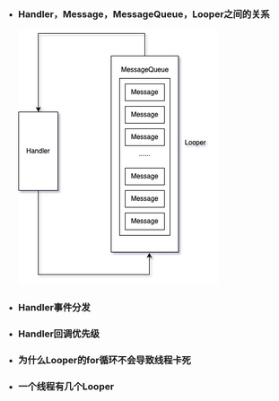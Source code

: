 - ### Handler，Message，MessageQueue，Looper之间的关系
    [![Handler关系图](img/Handler.jpg "Handler关系图")](https://github.com/Huazhiling/CodeNotes/blob/master/src/Android/img/Handler.jpg)

- ### Handler事件分发

- ### Handler回调优先级

- ### 为什么Looper的for循环不会导致线程卡死

- ### 一个线程有几个Looper